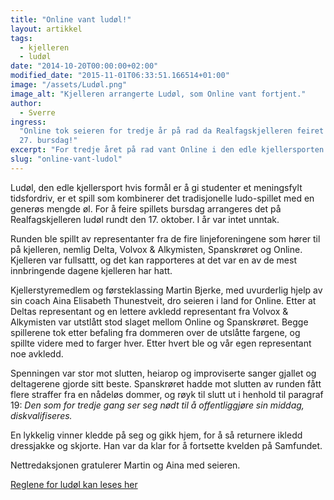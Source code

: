 ```yaml
---
title: "Online vant ludøl!"
layout: artikkel
tags:
  - kjelleren
  - ludøl
date: "2014-10-20T00:00:00+02:00"
modified_date: "2015-11-01T06:33:51.166514+01:00"
image: "/assets/Ludøl.png"
image_alt: "Kjelleren arrangerte Ludøl, som Online vant fortjent."
author:
  - Sverre
ingress:
  "Online tok seieren for tredje år på rad da Realfagskjelleren feiret ludøl sin
  27. bursdag!"
excerpt: "For tredje året på rad vant Online i den edle kjellersporten."
slug: "online-vant-ludol"
---
```


Ludøl, den edle kjellersport hvis formål er å gi studenter et meningsfylt
tidsfordriv, er et spill som kombinerer det tradisjonelle ludo-spillet med en
generøs mengde øl. For å feire spillets bursdag arrangeres det på
Realfagskjelleren ludøl rundt den 17. oktober. I år var intet unntak.

Runden ble spillt av representanter fra de fire linjeforeningene som hører til
på kjelleren, nemlig Delta, Volvox & Alkymisten, Spanskrøret og Online.
Kjelleren var fullsattt, og det kan rapporteres at det var en av de mest
innbringende dagene kjelleren har hatt.

Kjellerstyremedlem og førsteklassing Martin Bjerke, med uvurderlig hjelp av sin
coach Aina Elisabeth Thunestveit, dro seieren i land for Online. Etter at Deltas
representant og en lettere avkledd representant fra Volvox & Alkymisten var
utstlått stod slaget mellom Online og Spanskrøret. Begge spillerene tok etter
befaling fra dommeren over de utslåtte fargene, og spillte videre med to farger
hver. Etter hvert ble og vår egen representant noe avkledd.

Spenningen var stor mot slutten, heiarop og improviserte sanger gjallet og
deltagerene gjorde sitt beste. Spanskrøret hadde mot slutten av runden fått
flere straffer fra en nådeløs dommer, og røyk til slutt ut i henhold til
paragraf 19: _Den som for tredje gang ser seg nødt til å offentliggjøre sin
middag, diskvalifiseres._

En lykkelig vinner kledde på seg og gikk hjem, for å så returnere ikledd
dressjakke og skjorte. Han var da klar for å fortsette kvelden på Samfundet.

Nettredaksjonen gratulerer Martin og Aina med seieren.

[Reglene for ludøl kan leses her](http://folk.ntnu.no/oistes/Diverse/ludolregler.pdf)
